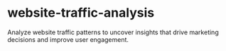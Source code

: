 # website-traffic-analysis
Analyze website traffic patterns to uncover insights that drive marketing decisions and improve user engagement.
